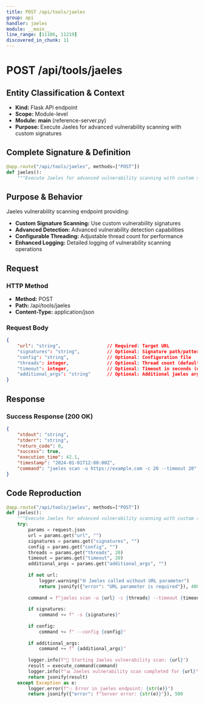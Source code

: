 ```yaml
---
title: POST /api/tools/jaeles
group: api
handler: jaeles
module: __main__
line_range: [11186, 11219]
discovered_in_chunk: 11
---
```


# POST /api/tools/jaeles

## Entity Classification & Context
- **Kind:** Flask API endpoint
- **Scope:** Module-level
- **Module:** __main__ (reference-server.py)
- **Purpose:** Execute Jaeles for advanced vulnerability scanning with custom signatures

## Complete Signature & Definition
```python
@app.route("/api/tools/jaeles", methods=["POST"])
def jaeles():
    """Execute Jaeles for advanced vulnerability scanning with custom signatures"""
```

## Purpose & Behavior
Jaeles vulnerability scanning endpoint providing:
- **Custom Signature Scanning:** Use custom vulnerability signatures
- **Advanced Detection:** Advanced vulnerability detection capabilities
- **Configurable Threading:** Adjustable thread count for performance
- **Enhanced Logging:** Detailed logging of vulnerability scanning operations

## Request

### HTTP Method
- **Method:** POST
- **Path:** /api/tools/jaeles
- **Content-Type:** application/json

### Request Body
```json
{
    "url": "string",                 // Required: Target URL
    "signatures": "string",          // Optional: Signature path/pattern
    "config": "string",              // Optional: Configuration file
    "threads": integer,              // Optional: Thread count (default: 20)
    "timeout": integer,              // Optional: Timeout in seconds (default: 20)
    "additional_args": "string"      // Optional: Additional jaeles arguments
}
```

## Response

### Success Response (200 OK)
```json
{
    "stdout": "string",
    "stderr": "string",
    "return_code": 0,
    "success": true,
    "execution_time": 42.1,
    "timestamp": "2024-01-01T12:00:00Z",
    "command": "jaeles scan -u https://example.com -c 20 --timeout 20"
}
```

## Code Reproduction
```python
@app.route("/api/tools/jaeles", methods=["POST"])
def jaeles():
    """Execute Jaeles for advanced vulnerability scanning with custom signatures"""
    try:
        params = request.json
        url = params.get("url", "")
        signatures = params.get("signatures", "")
        config = params.get("config", "")
        threads = params.get("threads", 20)
        timeout = params.get("timeout", 20)
        additional_args = params.get("additional_args", "")
        
        if not url:
            logger.warning("🌐 Jaeles called without URL parameter")
            return jsonify({"error": "URL parameter is required"}), 400
        
        command = f"jaeles scan -u {url} -c {threads} --timeout {timeout}"
        
        if signatures:
            command += f" -s {signatures}"
        
        if config:
            command += f" --config {config}"
        
        if additional_args:
            command += f" {additional_args}"
        
        logger.info(f"🔬 Starting Jaeles vulnerability scan: {url}")
        result = execute_command(command)
        logger.info(f"📊 Jaeles vulnerability scan completed for {url}")
        return jsonify(result)
    except Exception as e:
        logger.error(f"💥 Error in jaeles endpoint: {str(e)}")
        return jsonify({"error": f"Server error: {str(e)}"}), 500
```
